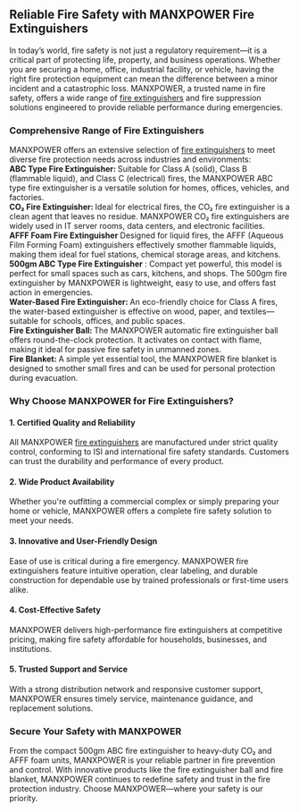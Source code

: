 <h2>Reliable Fire Safety with MANXPOWER Fire Extinguishers</h2>
In today’s world, fire safety is not just a regulatory requirement—it is a critical part of protecting life, property, and business operations. Whether you are securing a home, office, industrial facility, or vehicle, having the right fire protection equipment can mean the difference between a minor incident and a catastrophic loss. MANXPOWER, a trusted name in fire safety, offers a wide range of <a href="https://manximpex.com/fire-extinguisher-2/" title="fire extinguishers" alt"fire extinguishers" <a>fire extinguishers</a> and fire suppression solutions engineered to provide reliable performance during emergencies.<br>
<h3>Comprehensive Range of Fire Extinguishers</h3>
MANXPOWER offers an extensive selection of <a href="https://manximpex.com/fire-extinguisher-2/" title="fire extinguishers" alt"fire extinguishers" <a>fire extinguishers</a> to meet diverse fire protection needs across industries and environments:<br>
<b>ABC Type Fire Extinguisher: </b>Suitable for Class A (solid), Class B (flammable liquid), and Class C (electrical) fires, the MANXPOWER ABC type fire extinguisher is a versatile solution for homes, offices, vehicles, and factories.<br>
<b>CO₂ Fire Extinguisher: </b> Ideal for electrical fires, the CO₂ fire extinguisher is a clean agent that leaves no residue. MANXPOWER CO₂ fire extinguishers are widely used in IT server rooms, data centers, and electronic facilities.<br>
<b>AFFF Foam Fire Extinguisher</b> Designed for liquid fires, the AFFF (Aqueous Film Forming Foam) extinguishers effectively smother flammable liquids, making them ideal for fuel stations, chemical storage areas, and kitchens.<br>
<b>500gm ABC Type Fire Extinguisher</b> : Compact yet powerful, this model is perfect for small spaces such as cars, kitchens, and shops. The 500gm fire extinguisher by MANXPOWER is lightweight, easy to use, and offers fast action in emergencies.<br>
<b>Water-Based Fire Extinguisher: </b> An eco-friendly choice for Class A fires, the water-based extinguisher is effective on wood, paper, and textiles—suitable for schools, offices, and public spaces.<br>
<b>Fire Extinguisher Ball: </b> The MANXPOWER automatic fire extinguisher ball offers round-the-clock protection. It activates on contact with flame, making it ideal for passive fire safety in unmanned zones.<br>
<b>Fire Blanket: </b> A simple yet essential tool, the MANXPOWER fire blanket is designed to smother small fires and can be used for personal protection during evacuation.<br>
<h3>Why Choose MANXPOWER for Fire Extinguishers?</h3>
<h4>1. Certified Quality and Reliability</h4>
All MANXPOWER  <a href="https://manximpex.com/fire-extinguisher-2/" title="fire extinguishers" alt"fire extinguishers" <a>fire extinguishers</a> are manufactured under strict quality control, conforming to ISI and international fire safety standards. Customers can trust the durability and performance of every product.<br>
<h4>2. Wide Product Availability</h4>
Whether you're outfitting a commercial complex or simply preparing your home or vehicle, MANXPOWER offers a complete fire safety solution to meet your needs.<br>
<h4>3. Innovative and User-Friendly Design</h4>
Ease of use is critical during a fire emergency. MANXPOWER fire extinguishers feature intuitive operation, clear labeling, and durable construction for dependable use by trained professionals or first-time users alike.<br>
<h4>4. Cost-Effective Safety</h4>
MANXPOWER delivers high-performance fire extinguishers at competitive pricing, making fire safety affordable for households, businesses, and institutions.<br>
<h4>5. Trusted Support and Service</h4>
With a strong distribution network and responsive customer support, MANXPOWER ensures timely service, maintenance guidance, and replacement solutions.<br>
<h3>Secure Your Safety with MANXPOWER</h3>
From the compact 500gm ABC fire extinguisher to heavy-duty CO₂ and AFFF foam units, MANXPOWER is your reliable partner in fire prevention and control. With innovative products like the fire extinguisher ball and fire blanket, MANXPOWER continues to redefine safety and trust in the fire protection industry. Choose MANXPOWER—where your safety is our priority.<br>
